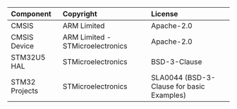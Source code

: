 | Component                       | Copyright                          | License                                          |
|:---------                       |:----------                         |:-------                                          |
| CMSIS                           | ARM Limited                        | Apache-2.0                                       |
| CMSIS Device                    | ARM Limited - STMicroelectronics   | Apache-2.0                                       |
| STM32U5 HAL                     | STMicroelectronics                 | BSD-3-Clause                                     |
| STM32 Projects                  | STMicroelectronics                 | SLA0044 (BSD-3-Clause for basic Examples)        |

